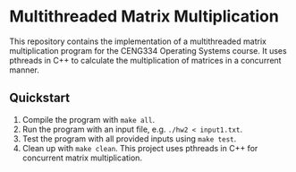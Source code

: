 # Multithreaded Matrix Multiplication
This repository contains the implementation of a multithreaded matrix multiplication program for the CENG334 Operating Systems course. It uses pthreads in C++ to calculate the multiplication of matrices in a concurrent manner.

## Quickstart
1. Compile the program with ```make all```.
2. Run the program with an input file, e.g. ```./hw2 < input1.txt```.
3. Test the program with all provided inputs using ```make test```.
4. Clean up with ```make clean```.
This project uses pthreads in C++ for concurrent matrix multiplication.
